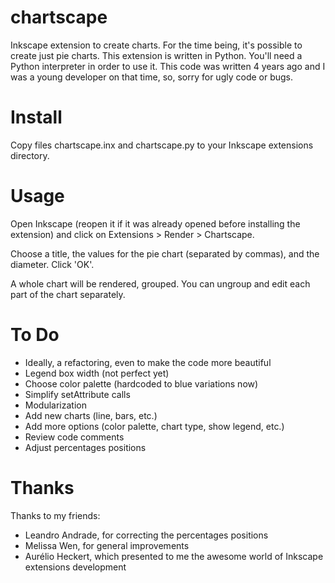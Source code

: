 chartscape
==========

Inkscape extension to create charts. For the time being, it's possible to create just pie charts.
This extension is written in Python. You'll need a Python interpreter in order to use it.
This code was written 4 years ago and I was a young developer on that time, so, sorry for ugly code or bugs.

Install
=======

Copy files chartscape.inx and chartscape.py to your Inkscape extensions directory.

Usage
=====

Open Inkscape (reopen it if it was already opened before installing the extension) and click on Extensions > Render > Chartscape.

Choose a title, the values for the pie chart (separated by commas), and the diameter. Click 'OK'.

A whole chart will be rendered, grouped. You can ungroup and edit each part of the chart separately.

To Do
=====

* Ideally, a refactoring, even to make the code more beautiful
* Legend box width (not perfect yet)
* Choose color palette (hardcoded to blue variations now)
* Simplify setAttribute calls
* Modularization
* Add new charts (line, bars, etc.)
* Add more options (color palette, chart type, show legend, etc.)
* Review code comments
* Adjust percentages positions

Thanks
======

Thanks to my friends:

* Leandro Andrade, for correcting the percentages positions
* Melissa Wen, for general improvements
* Aurélio Heckert, which presented to me the awesome world of Inkscape extensions development
